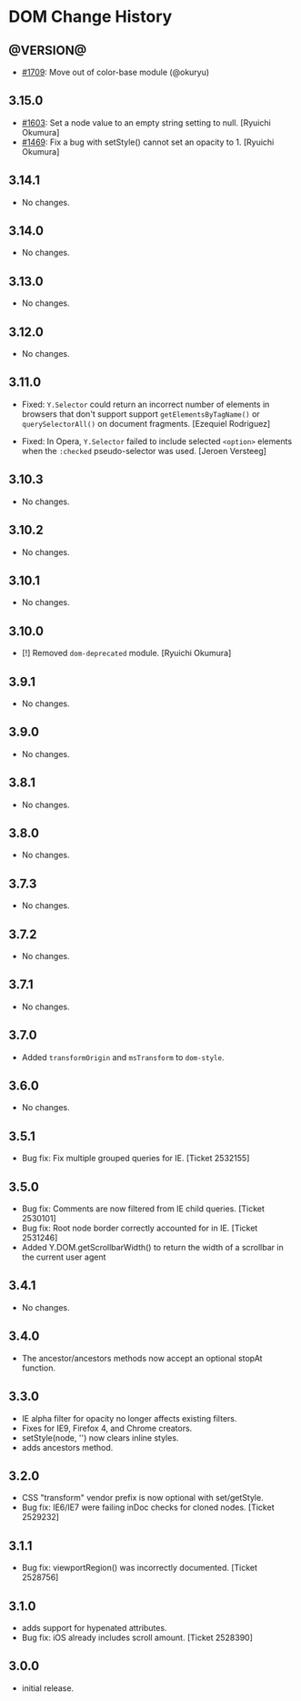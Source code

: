 DOM Change History
==================

@VERSION@
------

* [#1709][]: Move out of color-base module (@okuryu)

[#1709]: https://github.com/yui/yui3/pull/1709

3.15.0
------

* [#1603][]: Set a node value to an empty string setting to null. [Ryuichi Okumura]
* [#1469][]: Fix a bug with setStyle() cannot set an opacity to 1. [Ryuichi Okumura]

[#1603]: https://github.com/yui/yui3/issues/1603
[#1469]: https://github.com/yui/yui3/issues/1469

3.14.1
------

* No changes.

3.14.0
------

* No changes.

3.13.0
------

* No changes.

3.12.0
------

* No changes.

3.11.0
------

* Fixed: `Y.Selector` could return an incorrect number of elements in browsers
  that don't support support `getElementsByTagName()` or `querySelectorAll()` on
  document fragments. [Ezequiel Rodriguez]

* Fixed: In Opera, `Y.Selector` failed to include selected `<option>` elements
  when the `:checked` pseudo-selector was used. [Jeroen Versteeg]

3.10.3
------

* No changes.

3.10.2
------

* No changes.

3.10.1
------

* No changes.

3.10.0
------

* [!] Removed `dom-deprecated` module. [Ryuichi Okumura]

3.9.1
-----

* No changes.

3.9.0
-----

* No changes.

3.8.1
-----

* No changes.

3.8.0
-----

* No changes.

3.7.3
-----

* No changes.

3.7.2
-----

* No changes.

3.7.1
-----

* No changes.

3.7.0
-----

* Added `transformOrigin` and `msTransform` to `dom-style`.

3.6.0
-----

  * No changes.

3.5.1
-----
  * Bug fix: Fix multiple grouped queries for IE. [Ticket 2532155]


3.5.0
-----
  * Bug fix: Comments are now filtered from IE child queries. [Ticket 2530101]
  * Bug fix: Root node border correctly accounted for in IE. [Ticket 2531246]
  * Added Y.DOM.getScrollbarWidth() to return the width of a scrollbar in the current user agent


3.4.1
-----

  * No changes.

3.4.0
-----

  * The ancestor/ancestors methods now accept an optional stopAt function.

3.3.0
-----

  * IE alpha filter for opacity no longer affects existing filters.
  * Fixes for IE9, Firefox 4, and Chrome creators.
  * setStyle(node, '') now clears inline styles.
  * adds ancestors method.

3.2.0
-----

  * CSS "transform" vendor prefix is now optional with set/getStyle.
  * Bug fix: IE6/IE7 were failing inDoc checks for cloned nodes. [Ticket 2529232]


3.1.1
-----

  * Bug fix: viewportRegion() was incorrectly documented. [Ticket 2528756]


3.1.0
-----

  * adds support for hypenated attributes.
  * Bug fix: iOS already includes scroll amount. [Ticket 2528390]

3.0.0
-----

  * initial release.

